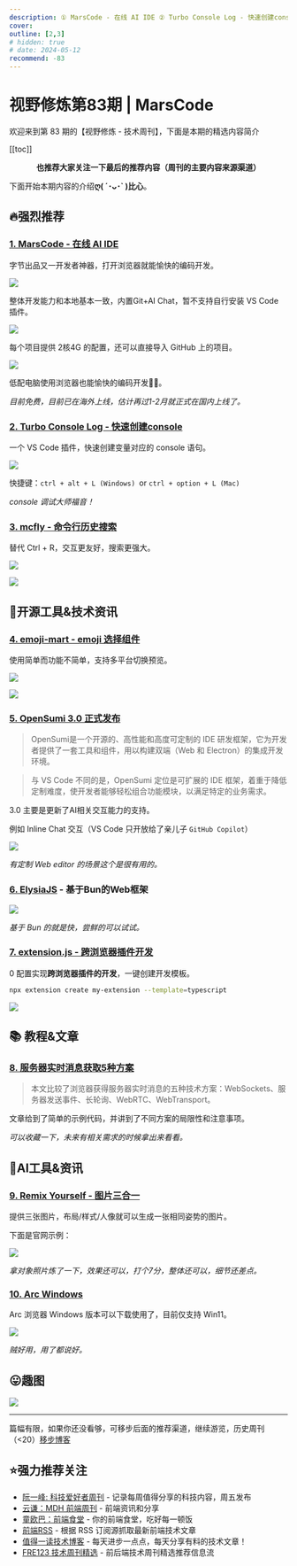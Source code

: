 ```yaml
---
description: ① MarsCode - 在线 AI IDE ② Turbo Console Log - 快速创建console ③ mcfly - 命令行历史搜索 ④ emoji-mart - emoji 选择组件 ⑤ OpenSumi 3.0 正式发布 ⑥ ElysiaJS - 基于Bun的Web框架 ⑦ extension.js - 跨浏览器插件开发 ⑧ 服务器实时消息获取5种方案 ⑨ Remix Yourself - 图片三合一 ⑩ Arc Windows
cover: 
outline: [2,3]
# hidden: true
# date: 2024-05-12
recommend: -83
---
```


# 视野修炼第83期 | MarsCode

欢迎来到第 83 期的【视野修炼 - 技术周刊】，下面是本期的精选内容简介

[[toc]]

<center>

**​也推荐大家关注一下最后的推荐内容（周刊的主要内容来源渠道）**

</center>

下面开始本期内容的介绍**ღ( ´･ᴗ･` )比心**。

## 🔥强烈推荐
### [1. MarsCode - 在线 AI IDE](https://www.marscode.com)

字节出品又一开发者神器，打开浏览器就能愉快的编码开发。

![](https://cdn.upyun.sugarat.top/mdImg/sugar/e5d25d8c61b459601563d82ccd2aaa77)

整体开发能力和本地基本一致，内置Git+AI Chat，暂不支持自行安装 VS Code 插件。

![](https://cdn.upyun.sugarat.top/mdImg/sugar/cc0f437e89b0b6b46f5ed589e7a5ddd7)

每个项目提供 2核4G 的配置，还可以直接导入 GitHub 上的项目。

![](https://cdn.upyun.sugarat.top/mdImg/sugar/fa3e94eb487903585cbb957b3279f49a)

低配电脑使用浏览器也能愉快的编码开发👍🏻。

*目前免费，目前已在海外上线，估计再过1-2月就正式在国内上线了。*

### [2. Turbo Console Log - 快速创建console](https://www.turboconsolelog.io/)

一个 VS Code 插件，快速创建变量对应的 console 语句。

![](https://cdn.upyun.sugarat.top/mdImg/sugar/f16b45f426f8bd17a717e82bda11227b)

快捷键：`ctrl + alt + L (Windows) `or `ctrl + option + L (Mac)`

*console 调试大师福音！*

### [3. mcfly - 命令行历史搜索](https://github.com/cantino/mcfly)

替代 Ctrl + R，交互更友好，搜索更强大。

![](https://cdn.upyun.sugarat.top/mdImg/sugar/c4979c82a4cd534f2c70d8becc9bfc08)

![](https://cdn.upyun.sugarat.top/mdImg/sugar/7b90d8a0e754b1aaf35ba46c45d1be89)

## 🔧开源工具&技术资讯
### [4. emoji-mart - emoji 选择组件](https://github.com/missive/emoji-mart)
使用简单而功能不简单，支持多平台切换预览。

![](https://cdn.upyun.sugarat.top/mdImg/sugar/5cc16c0d6eb3e9c0cb443ff3347f1c60)

![](https://cdn.upyun.sugarat.top/mdImg/sugar/4a6eac2fa5cce3507a1c7cb54abe8045)

### [5. OpenSumi 3.0 正式发布](https://mp.weixin.qq.com/s/emarGEIGJXXOiYSGXTfd-w)

>OpenSumi是一个开源的、高性能和高度可定制的 IDE 研发框架，它为开发者提供了一套工具和组件，用以构建双端（Web 和 Electron）的集成开发环境。

>与 VS Code 不同的是，OpenSumi 定位是可扩展的 IDE 框架，着重于降低定制难度，使开发者能够轻松组合功能模块，以满足特定的业务需求。

3.0 主要是更新了AI相关交互能力的支持。

例如 Inline Chat 交互（VS Code 只开放给了亲儿子 `GitHub Copilot`）

![](https://cdn.upyun.sugarat.top/mdImg/sugar/f7cd29bf758ffa7dee436dfcdfa3f7e2)

*有定制 Web editor 的场景这个是很有用的。*

### [6. ElysiaJS](https://elysiajs.com/) - 基于Bun的Web框架

![](https://cdn.upyun.sugarat.top/mdImg/sugar/df80be33f209340414803677d7712345)

*基于 Bun 的就是快，尝鲜的可以试试。*

### [7. extension.js - 跨浏览器插件开发](https://github.com/cezaraugusto/extension.js)

0 配置实现**跨浏览器插件的开发**，一键创建开发模板。

```sh
npx extension create my-extension --template=typescript
```
![](https://cdn.upyun.sugarat.top/mdImg/sugar/de1f99199fc5ba11a81a0f4eaf0cc2ff)

## 📚 教程&文章
### [8. 服务器实时消息获取5种方案](https://rxdb.info/articles/websockets-sse-polling-webrtc-webtransport.html)
>本文比较了浏览器获得服务器实时消息的五种技术方案：WebSockets、服务器发送事件、长轮询、WebRTC、WebTransport。

文章给到了简单的示例代码，并讲到了不同方案的局限性和注意事项。

*可以收藏一下，未来有相关需求的时候拿出来看看。*

## 🤖AI工具&资讯
### [9. Remix Yourself - 图片三合一](https://styleof.com/s/remix-yourself)
提供三张图片，布局/样式/人像就可以生成一张相同姿势的图片。

下面是官网示例：

![](https://cdn.upyun.sugarat.top/mdImg/sugar/0136065f91116fb6bea7e4ca0285988b)

*拿对象照片炼了一下，效果还可以，打个7分，整体还可以，细节还差点。*

### [10. Arc Windows](https://arc.net/download)

Arc 浏览器 Windows 版本可以下载使用了，目前仅支持 Win11。

![](https://cdn.upyun.sugarat.top/mdImg/sugar/352405a55b2d2bf6c2b3d40b68c9a922)

*贼好用，用了都说好。*

## 😛趣图
![](https://cdn.upyun.sugarat.top/mdImg/sugar/55f544fce2a88c88d83d5ad184f635ac)

---

篇幅有限，如果你还没看够，可移步后面的推荐渠道，继续游览，历史周刊（<20）[移步博客](https://sugarat.top/weekly/index.html)

## ⭐️强力推荐关注

* [阮一峰: 科技爱好者周刊](https://www.ruanyifeng.com/blog/archives.html) - 记录每周值得分享的科技内容，周五发布
* [云谦：MDH 前端周刊](https://sorrycc.com/mdh/) - 前端资讯和分享
* [童欧巴：前端食堂](https://github.com/Geekhyt/weekly) - 你的前端食堂，吃好每一顿饭
* [前端RSS](https://fed.chanceyu.com/) - 根据 RSS 订阅源抓取最新前端技术文章
* [值得一读技术博客](https://daily-blog.chlinlearn.top/) - 每天进步一点点，每天分享有料的技术文章！
* [FRE123 技术周刊精选](https://www.fre123.com/weekly) - 前后端技术周刊精选推荐信息流
